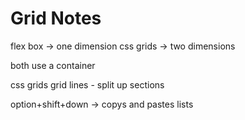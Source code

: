 # Grid Notes

flex box -> one dimension
css grids -> two dimensions

both use a container

css grids
    grid lines - split up sections

option+shift+down -> copys and pastes lists